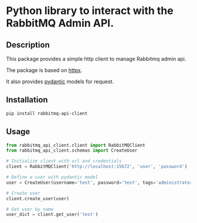 # Python library to interact with the RabbitMQ Admin API.

## Description

This package provides a simple http client to manage Rabbitmq admin api.

The package is based on [httpx](https://www.python-httpx.org/).

It also provides [pydantic](https://docs.pydantic.dev/latest/) models for request.

## Installation

```bash
pip install rabbitmq-api-client
```

## Usage

```python
from rabbitmq_api_client.client import RabbitMQClient
from rabbitmq_api_client.schemas import CreateUser

# Initialize client with url and credentials
client = RabbitMQClient('http://localhost:15672', 'user', 'password')

# Define a user with pydantic model
user = CreateUser(username='test', password='test', tags='administrator')

# Create user
client.create_user(user)

# Get user by name
user_dict = client.get_user('test')
```


